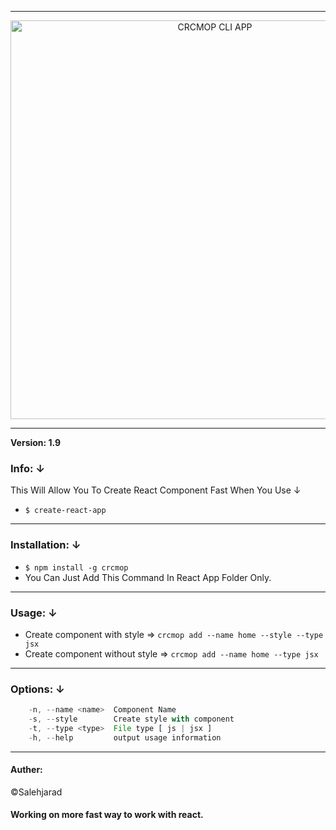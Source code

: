
--------------
<p align="center">
    <img alt="CRCMOP CLI APP" src="https://image.ibb.co/eFnM2e/crcmop_logo.png" width="638">
</p>

--------------

**Version: 1.9**


### Info: &darr;  
This Will Allow You To Create React Component Fast When You Use &darr;  
* `$ create-react-app`
---

### Installation: &darr;  
* `$ npm install -g crcmop`
* You Can Just Add This Command In React App Folder Only.
---
### Usage: &darr;  
* Create component with style => `crcmop add --name home --style --type jsx`
* Create component without style => `crcmop add --name home --type jsx`
---

### Options: &darr;   
```js
    -n, --name <name>  Component Name
    -s, --style        Create style with component
    -t, --type <type>  File type [ js | jsx ]
    -h, --help         output usage information
```

---------------

#### Auther:  
&copy;Salehjarad


#### Working on more fast way to work with react.